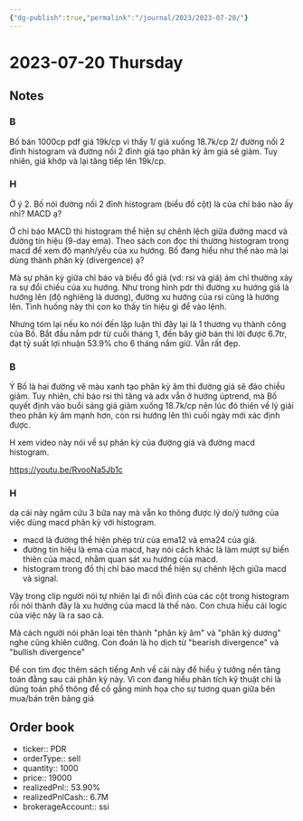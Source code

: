 ```yaml
---
{"dg-publish":true,"permalink":"/journal/2023/2023-07-20/"}
---
```


# 2023-07-20 Thursday

## Notes

### B

Bố bán 1000cp pdf giá 19k/cp vì thấy 1/ giá xuống 18.7k/cp 2/ đường nối 2 đỉnh histogram và đường nối 2 đỉnh giá tạo phân kỳ âm giá sẽ giảm. Tuy nhiên, giá khớp và lại tăng tiếp lên 19k/cp.

### H

Ở ý 2. Bố nói đường nối 2 đỉnh histogram (biểu đồ cột) là của chỉ báo nào ấy nhỉ? MACD ạ?

Ở chỉ báo MACD thì histogram thể hiện sự chênh lệch giữa đường macd và đường tín hiệu (9-day ema). Theo sách con đọc thì thường histogram trong macd để xem độ mạnh/yếu của xu hướng. Bố đang hiểu như thế nào mà lại dùng thành phân kỳ (divergence) ạ?

Mà sự phân kỳ giữa chỉ báo và biểu đồ giá (vd: rsi và giá) ám chỉ thường xảy ra sự đổi chiều của xu hướng. Như trong hình pdr thì đường xu hướng giá là hướng lên (độ nghiêng là dương), đường xu hướng của rsi cũng là hướng lên. Tình huống này thì con ko thấy tín hiệu gì để vào lệnh.

Nhưng tóm lại nếu ko nói đến lập luận thì đây lại là 1 thương vụ thành công của Bố. Bắt đầu nắm pdr từ cuối tháng 1, đến bây giờ bán thì lời được 6.7tr, đạt tỷ suất lợi nhuận 53.9% cho 6 tháng nắm giữ. Vẫn rất đẹp.

### B

Ý Bố là hai đường vẽ màu xanh tạo phân kỳ âm thì đường giá sẽ đảo chiều giảm.
Tuy nhiên, chỉ báo rsi thì tăng và adx vẫn ở hướng úptrend, mà Bố quyết định vào buổi sáng giá giảm xuống 18.7k/cp nên lúc đó thiên về lý giải theo phân kỳ âm mạnh hơn, còn rsi hướng lên thì cuối ngày mới xác định được.

H xem video này nói về sự phân kỳ của đường giá và đường macd histogram.

<https://youtu.be/RvooNa5Jb1c>

### H

dạ cái này ngâm cứu 3 bữa nay mà vẫn ko thông được lý do/ý tưởng của việc dùng macd phân kỳ với histogram.

- macd là đường thể hiện phép trừ của ema12 và ema24 của giá. 
- đường tín hiệu là ema của macd, hay nói cách khác là làm mượt sự biến thiên của macd, nhằm quan sát xu hướng của macd.
- histogram trong đồ thị chỉ báo macd thể hiện sự chênh lệch giữa macd và signal.

Vậy trong clip người nói tự nhiên lại đi nối đỉnh của các cột trong histogram rồi nói thành đây là xu hướng của macd là thế nào. Con chưa hiểu cái logic của việc này là ra sao cả.

Mà cách người nói phân loại tên thành "phân kỳ âm" và "phân kỳ dương" nghe cũng khiên cưỡng. Con đoán là họ dịch từ "bearish divergence" và "bullish divergence"

Để con tìm đọc thêm sách tiếng Anh về cái này để hiểu ý tưởng nền tảng toán đằng sau cái phân kỳ này. Vì con đang hiểu phân tích kỹ thuật chỉ là dùng toán phổ thông để cố gắng minh họa cho sự tương quan giữa bên mua/bán trên bảng giá

## Order book

- ticker:: PDR
- orderType:: sell
- quantity:: 1000
- price:: 19000
- realizedPnl:: 53.90%
- realizedPnlCash:: 6.7M
- brokerageAccount:: ssi
